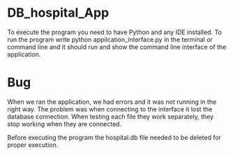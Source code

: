# DB_hospital_App

To execute the program you need to have Python and any IDE installed. To run the program write python appilcation_interface.py in the terminal or command line and it should run and show the command line interface of the application.

# Bug
When we ran the application, we had errors and it was not running in the right way. The problem was when connecting to the interface it lost the database connection. When testing each file they work separately, they stop working when they are connected.

Before executing the program the hospital.db file needed to be deleted for proper execution. 
